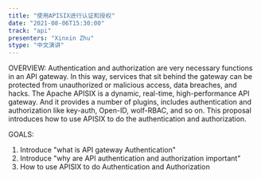 ```yaml
---
title: "使用APISIX进行认证和授权"
date: "2021-08-06T15:30:00" 
track: "api"
presenters: "Xinxin Zhu"
stype: "中文演讲"
---
```

OVERVIEW:
 Authentication and authorization are very necessary functions in an API gateway. In this way, services that sit behind the gateway can be protected from unauthorized or malicious access, data breaches, and hacks. The Apache APISIX is a dynamic, real-time, high-performance API gateway. And it provides a number of plugins, includes authentication and authorization like key-auth, Open-ID, wolf-RBAC, and so on. This proposal introduces how to use APISIX to do the authentication and authorization.
 

 

 GOALS:
 1. Introduce "what is API gateway Authentication"
 2. Introduce "why are API authentication and authorization important"
 3. How to use APISIX to do Authentication and Authorization